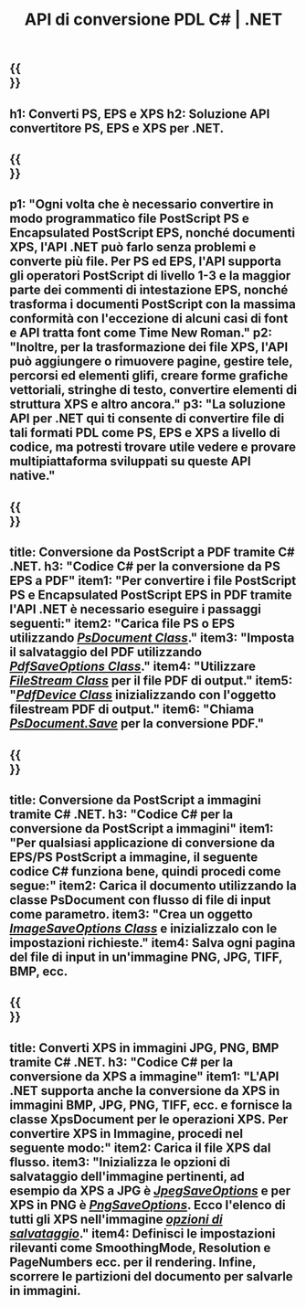 ﻿---
translation: true
template: /_templates/_conversion-net.md
title: API di conversione PDL C# | .NET
url: /net/conversion/
description: Converti PS, EPS e XPS in PDF e immagini inclusi BMP, JPG, PNG e TIFF utilizzando la libreria .NET con la funzionalità di conversione PDL di Aspose.Page.
family: page
platformtag: net
feature: conversion
---

{{<section banner>}}
---
h1: Converti PS, EPS e XPS
h2: Soluzione API convertitore PS, EPS e XPS per .NET.
---

{{<section overview>}}
---
p1: "Ogni volta che è necessario convertire in modo programmatico file PostScript PS e Encapsulated PostScript EPS, nonché documenti XPS, l'API .NET può farlo senza problemi e converte più file. Per PS ed EPS, l'API supporta gli operatori PostScript di livello 1-3 e la maggior parte dei commenti di intestazione EPS, nonché trasforma i documenti PostScript con la massima conformità con l'eccezione di alcuni casi di font e API tratta font come Time New Roman."
p2: "Inoltre, per la trasformazione dei file XPS, l'API può aggiungere o rimuovere pagine, gestire tele, percorsi ed elementi glifi, creare forme grafiche vettoriali, stringhe di testo, convertire elementi di struttura XPS e altro ancora."
p3: "La soluzione API per .NET qui ti consente di convertire file di tali formati PDL come PS, EPS e XPS a livello di codice, ma potresti trovare utile vedere e provare multipiattaforma sviluppati su queste API native."
---

{{<section feature1>}}
---
title: Conversione da PostScript a PDF tramite C# .NET.
h3: "Codice C# per la conversione da PS EPS a PDF"
item1: "Per convertire i file PostScript PS e Encapsulated PostScript EPS in PDF tramite l'API .NET è necessario eseguire i passaggi seguenti:"
item2: "Carica file PS o EPS utilizzando [*PsDocument Class*](https://reference.aspose.com/page/net/aspose.page.eps/psdocument/)."
item3: "Imposta il salvataggio del PDF utilizzando [*PdfSaveOptions Class*](https://reference.aspose.com/page/net/aspose.page.eps.device/pdfsaveoptions/)."
item4: "Utilizzare [*FileStream Class*](https://docs.microsoft.com/en-us/dotnet/api/system.io.filestream) per il file PDF di output."
item5: "[*PdfDevice Class*](https://reference.aspose.com/page/net/aspose.page.eps.device/pdfdevice/) inizializzando con l'oggetto filestream PDF di output."
item6: "Chiama [*PsDocument.Save*](https://reference.aspose.com/page/net/aspose.page.eps/psdocument/save/) per la conversione PDF."
---

{{<section feature2>}}
---
title: Conversione da PostScript a immagini tramite C# .NET.
h3: "Codice C# per la conversione da PostScript a immagini"
item1: "Per qualsiasi applicazione di conversione da EPS/PS PostScript a immagine, il seguente codice C# funziona bene, quindi procedi come segue:"
item2: Carica il documento utilizzando la classe PsDocument con flusso di file di input come parametro.
item3: "Crea un oggetto [*ImageSaveOptions Class*](https://reference.aspose.com/page/net/aspose.page.xps.presentation.image/imagesaveoptions/) e inizializzalo con le impostazioni richieste."
item4: Salva ogni pagina del file di input in un'immagine PNG, JPG, TIFF, BMP, ecc.
---

{{<section feature3>}}
---
title: Converti XPS in immagini JPG, PNG, BMP tramite C# .NET.
h3: "Codice C# per la conversione da XPS a immagine"
item1: "L'API .NET supporta anche la conversione da XPS in immagini BMP, JPG, PNG, TIFF, ecc. e fornisce la classe XpsDocument per le operazioni XPS. Per convertire XPS in Immagine, procedi nel seguente modo:"
item2: Carica il file XPS dal flusso.
item3: "Inizializza le opzioni di salvataggio dell'immagine pertinenti, ad esempio da **XPS a JPG** è [*JpegSaveOptions*](https://reference.aspose.com/page/net/aspose.page.xps.presentation.image/jpegsaveoptions/) e per **XPS in PNG** è [*PngSaveOptions*](https://reference.aspose.com/page/net/aspose.page.xps.presentation.image/jpegsaveoptions/). Ecco l'elenco di tutti gli XPS nell'immagine [*opzioni di salvataggio*](https://reference.aspose.com/page/net/aspose.page.xps.presentation.image/)."
item4: Definisci le impostazioni rilevanti come SmoothingMode, Resolution e PageNumbers ecc. per il rendering. Infine, scorrere le partizioni del documento per salvarle in immagini.
---
